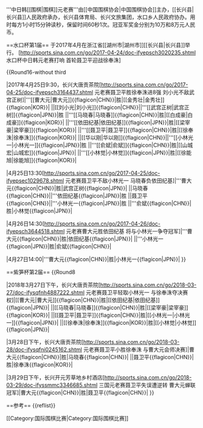'''中日韩[[围棋|围棋]]元老赛'''由[[中国围棋协会|中国围棋协会]]主办，[[长兴县|长兴县]]人民政府承办，长兴县体育局、长兴文旅集团，水口乡人民政府协办。用时每方1小时15分钟读秒，保留时间60秒1次。冠亚军奖金分别为10万和8万元人民币。

==水口杯第1届==
于2017年4月在浙江省[[湖州市|湖州市]][[长兴县|长兴县]]举行。
<ref>[http://sports.sina.com.cn/go/2017-04-24/doc-ifyepsch3020235.shtml 水口杯中日韩元老赛打响 首轮聂卫平迎战徐奉洙]</ref>

{{Round16-without third
<!--Date-Place/Team 1/Score 1/Team 2/Score 2 -->
<!--round 16  -->
|2017年4月25日9:30，长兴大唐贡茶院<ref>[http://sports.sina.com.cn/go/2017-04-25/doc-ifyepsch3164437.shtml 元老赛聂卫平胜徐奉洙进8强 刘小光不敌武宫正树]</ref>|'''[[曹大元|曹大元]]{{flagicon|CHN}}|胜|[[金秀壮|金秀壮]]{{flagicon|KOR}}|
||[[刘小光|刘小光]]{{flagicon|CHN}}||'''[[武宫正树|武宫正树]]{{flagicon|JPN}}|胜
||'''[[马晓春|马晓春]]{{flagicon|CHN}}|胜|[[白成豪|白成豪]]{{flagicon|KOR}}|
||'''[[依田纪基|依田纪基]]{{flagicon|JPN}}|胜|[[梁宰豪|梁宰豪]]{{flagicon|KOR}}|
||'''[[聂卫平|聂卫平]]{{flagicon|CHN}}|胜|[[徐奉洙|徐奉洙]]{{flagicon|KOR}}|
||[[华以刚|华以刚]]{{flagicon|CHN}}||'''[[小林光一|小林光一]]{{flagicon|JPN}}|胜
||'''[[俞斌|俞斌]]{{flagicon|CHN}}|胜|[[山城宏|山城宏]]{{flagicon|JPN}}|
||'''[[小林觉|小林觉]]{{flagicon|JPN}}|胜|[[徐能旭|徐能旭]]{{flagicon|KOR}}|
<!--round 8  -->
|4月25日13:30<ref>[http://sports.sina.com.cn/go/2017-04-25/doc-ifyepsec1029678.shtml 元老赛聂卫平不敌小林光一 马晓春负依田纪基]</ref>|'''曹大元{{flagicon|CHN}}|胜|武宫正树{{flagicon|JPN}}|
||马晓春{{flagicon|CHN}}||'''依田纪基{{flagicon|JPN}}|胜
||聂卫平{{flagicon|CHN}}||'''小林光一{{flagicon|JPN}}|胜
||'''俞斌{{flagicon|CHN}}|胜|小林觉{{flagicon|JPN}}|
<!-- Semi-Finals  -->
|4月26日14:30<ref>[http://sports.sina.com.cn/go/2017-04-26/doc-ifyepsch3644518.shtml 元老赛曹大元胜依田纪基 将与小林光一争夺冠军]</ref>|'''曹大元{{flagicon|CHN}}|胜|依田纪基{{flagicon|JPN}}|
||'''小林光一{{flagicon|JPN}}|胜|俞斌{{flagicon|CHN}}|
<!--final -->
|4月27日14:00|'''曹大元{{flagicon|CHN}}|胜|小林光一{{flagicon|JPN}}|
}}

==紫笋杯第2届==
{{Round8
<!--Date-Place/Team 1/Score 1/Team 2/Score 2 -->
<!--round 8  -->
|2018年3月27日下午，长兴大唐贡茶院<ref>[http://sports.sina.com.cn/go/2018-03-27/doc-ifysqfnh4887222.shtml 元老赛聂卫平轻取小林光一 与徐奉洙夺决赛权]</ref>|[[曹大元|曹大元]]{{flagicon|CHN}}|胜|[[依田纪基|依田纪基]]{{flagicon|JPN}}|
||[[马晓春|马晓春]]{{flagicon|CHN}}|胜|[[梁宰豪|梁宰豪]]{{flagicon|KOR}}|
||[[聂卫平|聂卫平]]{{flagicon|CHN}}|胜|[[小林光一|小林光一]]{{flagicon|JPN}}|
||[[徐奉洙|徐奉洙]]{{flagicon|KOR}}|胜|[[小林觉|小林觉]]{{flagicon|JPN}}|
<!-- Semi-Finals  -->
|3月28日下午，长兴大唐贡茶院<ref>[http://sports.sina.com.cn/go/2018-03-28/doc-ifysqfni0245162.shtml 元老赛聂卫平小胜徐奉洙 与曹大元会师决赛]</ref>|曹大元{{flagicon|CHN}}|胜|马晓春{{flagicon|CHN}}|
||聂卫平{{flagicon|CHN}}|胜|徐奉洙{{flagicon|KOR}}|
<!--final -->
|3月29日下午，长兴开元芳草地乡村酒店<ref>[http://sports.sina.com.cn/go/2018-03-29/doc-ifyssmmc3346685.shtml 三国元老赛聂卫平失误遭逆转 曹大元蝉联冠军]</ref>|曹大元{{flagicon|CHN}}|胜|聂卫平{{flagicon|CHN}}|
}}

==参考==
{{reflist}}

[[Category:国际围棋比赛|Category:国际围棋比赛]]